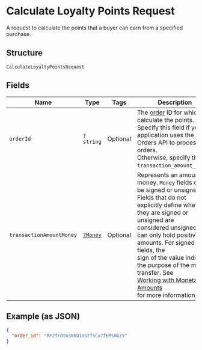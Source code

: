 
# Calculate Loyalty Points Request

A request to calculate the points that a buyer can earn from
a specified purchase.

## Structure

`CalculateLoyaltyPointsRequest`

## Fields

| Name | Type | Tags | Description | Getter | Setter |
|  --- | --- | --- | --- | --- | --- |
| `orderId` | `?string` | Optional | The [order](../../doc/models/order.md) ID for which to calculate the points.<br>Specify this field if your application uses the Orders API to process orders.<br>Otherwise, specify the `transaction_amount_money`. | getOrderId(): ?string | setOrderId(?string orderId): void |
| `transactionAmountMoney` | [`?Money`](../../doc/models/money.md) | Optional | Represents an amount of money. `Money` fields can be signed or unsigned.<br>Fields that do not explicitly define whether they are signed or unsigned are<br>considered unsigned and can only hold positive amounts. For signed fields, the<br>sign of the value indicates the purpose of the money transfer. See<br>[Working with Monetary Amounts](../../https://developer.squareup.com/docs/build-basics/working-with-monetary-amounts)<br>for more information. | getTransactionAmountMoney(): ?Money | setTransactionAmountMoney(?Money transactionAmountMoney): void |

## Example (as JSON)

```json
{
  "order_id": "RFZfrdtm3mhO1oGzf5Cx7fEMsmGZY"
}
```

